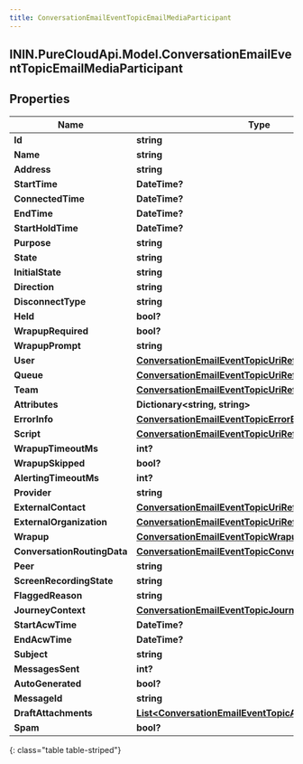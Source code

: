 ```yaml
---
title: ConversationEmailEventTopicEmailMediaParticipant
---
```

## ININ.PureCloudApi.Model.ConversationEmailEventTopicEmailMediaParticipant

## Properties

|Name | Type | Description | Notes|
|------------ | ------------- | ------------- | -------------|
| **Id** | **string** |  | [optional] |
| **Name** | **string** |  | [optional] |
| **Address** | **string** |  | [optional] |
| **StartTime** | **DateTime?** |  | [optional] |
| **ConnectedTime** | **DateTime?** |  | [optional] |
| **EndTime** | **DateTime?** |  | [optional] |
| **StartHoldTime** | **DateTime?** |  | [optional] |
| **Purpose** | **string** |  | [optional] |
| **State** | **string** |  | [optional] |
| **InitialState** | **string** |  | [optional] |
| **Direction** | **string** |  | [optional] |
| **DisconnectType** | **string** |  | [optional] |
| **Held** | **bool?** |  | [optional] |
| **WrapupRequired** | **bool?** |  | [optional] |
| **WrapupPrompt** | **string** |  | [optional] |
| **User** | [**ConversationEmailEventTopicUriReference**](ConversationEmailEventTopicUriReference.html) |  | [optional] |
| **Queue** | [**ConversationEmailEventTopicUriReference**](ConversationEmailEventTopicUriReference.html) |  | [optional] |
| **Team** | [**ConversationEmailEventTopicUriReference**](ConversationEmailEventTopicUriReference.html) |  | [optional] |
| **Attributes** | **Dictionary&lt;string, string&gt;** |  | [optional] |
| **ErrorInfo** | [**ConversationEmailEventTopicErrorBody**](ConversationEmailEventTopicErrorBody.html) |  | [optional] |
| **Script** | [**ConversationEmailEventTopicUriReference**](ConversationEmailEventTopicUriReference.html) |  | [optional] |
| **WrapupTimeoutMs** | **int?** |  | [optional] |
| **WrapupSkipped** | **bool?** |  | [optional] |
| **AlertingTimeoutMs** | **int?** |  | [optional] |
| **Provider** | **string** |  | [optional] |
| **ExternalContact** | [**ConversationEmailEventTopicUriReference**](ConversationEmailEventTopicUriReference.html) |  | [optional] |
| **ExternalOrganization** | [**ConversationEmailEventTopicUriReference**](ConversationEmailEventTopicUriReference.html) |  | [optional] |
| **Wrapup** | [**ConversationEmailEventTopicWrapup**](ConversationEmailEventTopicWrapup.html) |  | [optional] |
| **ConversationRoutingData** | [**ConversationEmailEventTopicConversationRoutingData**](ConversationEmailEventTopicConversationRoutingData.html) |  | [optional] |
| **Peer** | **string** |  | [optional] |
| **ScreenRecordingState** | **string** |  | [optional] |
| **FlaggedReason** | **string** |  | [optional] |
| **JourneyContext** | [**ConversationEmailEventTopicJourneyContext**](ConversationEmailEventTopicJourneyContext.html) |  | [optional] |
| **StartAcwTime** | **DateTime?** |  | [optional] |
| **EndAcwTime** | **DateTime?** |  | [optional] |
| **Subject** | **string** |  | [optional] |
| **MessagesSent** | **int?** |  | [optional] |
| **AutoGenerated** | **bool?** |  | [optional] |
| **MessageId** | **string** |  | [optional] |
| **DraftAttachments** | [**List&lt;ConversationEmailEventTopicAttachment&gt;**](ConversationEmailEventTopicAttachment.html) |  | [optional] |
| **Spam** | **bool?** |  | [optional] |
{: class="table table-striped"}


